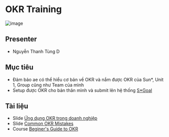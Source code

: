 # OKR Training
![image](https://user-images.githubusercontent.com/55786352/107243756-eb79d680-6a5f-11eb-8e21-1d2e89aa0590.png)

## Presenter
- Nguyễn Thanh Tùng D

## Mục tiêu
- Đảm bảo ae có thể hiểu cơ bản về OKR và nắm được OKR của Sun*, Unit 1, Group cũng như Team của mình
- Setup được OKR cho bản thân mình và submit lên hệ thống [S*Goal](https://goal.sun-asterisk.vn/)

## Tài liệu
- Slide [Ứng dụng OKR trong doanh nghiệp](https://docs.google.com/presentation/d/1WdCMHHgLWH3uI47Nxn3fbelopdz3JMWbTwTFAZQNj_M/edit#slide=id.g8178b715ed_0_0)
- Slide [Common OKR Mistakes](https://docs.google.com/presentation/d/1sQ3eHX-AQqrq-6vsB7I-NCS_BfHCBI82H0pCOcM3VQY/edit#slide=id.g7552cb27ee_1_115)
- Course [Beginer's Guide to OKR](https://fitm.sun-asterisk.vn/courses/70/topics/3/lessons/6)